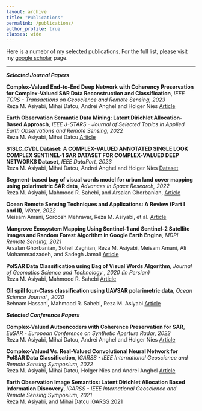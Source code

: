 ```yaml
---
layout: archive
title: "Publications"
permalink: /publications/
author_profile: true
classes: wide
---
```


Here is a numebr of my selected publications. For the full list, please visit my [google scholar](https://scholar.google.com/citations?user=jKpl5lQAAAAJ&hl=en) page.

---

***Selected Journal Papers*** 

**Complex-Valued End-to-End Deep Network with Coherency Preservation for Complex-Valued SAR Data Reconstruction and Classification**, *IEEE TGRS - Transactions on Geoscience and Remote Sensing, 2023*  
Reza M. Asiyabi, Mihai Datcu, Andrei Anghel and Holger Nies
[Article](https://ieeexplore.ieee.org/abstract/document/10102460)

**Earth Observation Semantic Data Mining: Latent Dirichlet Allocation-Based Approach**, *IEEE J-STARS - Journal of Selected Topics in Applied Earth Observations and Remote Sensing, 2022*  
Reza M. Asiyabi, Mihai Datcu
[Article](https://ieeexplore.ieee.org/abstract/document/9735293)


**S1SLC_CVDL Dataset: A COMPLEX-VALUED ANNOTATED SINGLE LOOK COMPLEX SENTINEL-1 SAR DATASET FOR COMPLEX-VALUED DEEP NETWORKS Dataset**, *IEEE DataPort, 2023*  
Reza M. Asiyabi, Mihai Datcu, Andrei Anghel and Holger Nies
[Dataset](https://dx.doi.org/10.21227/nm4g-yd98)

**Segment-based bag of visual words model for urban land cover mapping using polarimetric SAR data**, *Advances in Space Research, 2022*  
Reza M. Asiyabi, Mahmood R. Sahebi, and Arsalan Ghorbanian, 
[Article](https://www.sciencedirect.com/science/article/abs/pii/S0273117721008024)

**Ocean Remote Sensing Techniques and Applications: A Review (Part I and II)**, *Water, 2022*  
Meisam Amani, Soroosh Mehravar, Reza M. Asiyabi, et al.
[Article](https://www.mdpi.com/2073-4441/14/21/3401)


**Mangrove Ecosystem Mapping Using Sentinel-1 and Sentinel-2 Satellite Images and Random Forest Algorithm in Google Earth Engine**, *MDPI Remote Sensing, 2021*  
Arsalan Ghorbanian, Soheil Zaghian, Reza M. Asiyabi, Meisam Amani, Ali Mohammadzadeh, and Sadegh Jamali
[Article](https://www.mdpi.com/2072-4292/13/13/2565)


**PolSAR Data Classification using Bag of Visual Words Algorithm**, *Journal of Geomatics Science and Technology , 2020 (in Persian)*  
Reza M. Asiyabi, Mahmood R. Sahebi
[Article](http://jgst.issge.ir/article-1-780-en.htmlER)


**Oil spill four-Class classification using UAVSAR polarimetric data**, *Ocean Science Journal , 2020*  
Behnam Hassani, Mahmood R. Sahebi, Reza M. Asiyabi
[Article](https://link.springer.com/article/10.1007/s12601-020-0023-9)



***Selected Conference Papers***

**Complex-Valued Autoencoders with Coherence Preservation for SAR**, *EuSAR - European Conference on Synthetic Aperture Radar, 2022*  
Reza M. Asiyabi, Mihai Datcu, Andrei Anghel and Holger Nies
[Article](https://ieeexplore.ieee.org/abstract/document/9944319)


**Complex-Valued Vs. Real-Valued Convolutional Neural Network for PolSAR Data Classification**, *IGARSS - IEEE International Geoscience and Remote Sensing Symposium, 2022*  
Reza M. Asiyabi, Mihai Datcu, Holger Nies and Andrei Anghel
[Article](https://ieeexplore.ieee.org/abstract/document/9884081)


**Earth Observation Image Semantics: Latent Dirichlet Allocation Based Information Discovery**, *IGARSS - IEEE International Geoscience and Remote Sensing Symposium, 2021*   
Reza M. Asiyabi, and Mihai Datcu
[IGARSS 2021](https://ieeexplore.ieee.org/abstract/document/9553122)
